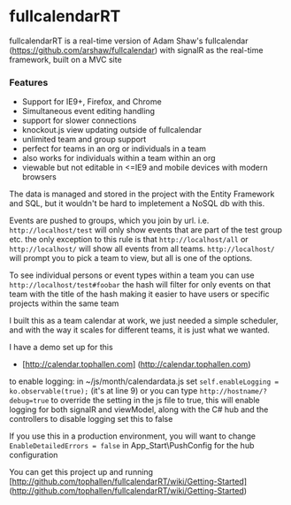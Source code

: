 fullcalendarRT
==============

fullcalendarRT is a real-time version of Adam Shaw's fullcalendar (https://github.com/arshaw/fullcalendar)
with signalR as the real-time framework, built on a MVC site

### Features

- Support for IE9+, Firefox, and Chrome
- Simultaneous event editing handling
- support for slower connections
- knockout.js view updating outside of fullcalendar
- unlimited team and group support
- perfect for teams in an org or individuals in a team
- also works for individuals within a team within an org
- viewable but not editable in <=IE9 and mobile devices with modern browsers

The data is managed and stored in the project with the Entity Framework
and SQL, but it wouldn't be hard to impletement a NoSQL db with this.

Events are pushed to groups, which you join by url.
i.e. `http://localhost/test` will only show events that are part of the test group etc.
the only exception to this rule is that `http://localhost/all` or `http://localhost/` will
show all events from all teams. `http://localhost/` will prompt you to pick a team to view, 
but all is one of the options.

To see individual persons or event types within a team you can use `http://localhost/test#foobar`
the hash will filter for only events on that team with the title of the hash making it easier to have
users or specific projects within the same team
	
I built this as a team calendar at work, we just needed a simple scheduler, and with the way it scales
for different teams, it is just what we wanted.

I have a demo set up for this
- [http://calendar.tophallen.com] (http://calendar.tophallen.com)

to enable logging:
in ~/js/month/calendardata.js set `self.enableLogging = ko.observable(true);` (it's at line 9) or you can
type `http://hostname/?debug=true` to override the setting in the js file
to true, this will enable logging for both signalR and viewModel, along with the C# hub and the controllers
to disable logging set this to false

If you use this in a production environment, you will want to change `EnableDetailedErrors = false` 
in App_Start\PushConfig for the hub configuration

You can get this project up and running [http://github.com/tophallen/fullcalendarRT/wiki/Getting-Started] (http://github.com/tophallen/fullcalendarRT/wiki/Getting-Started)

